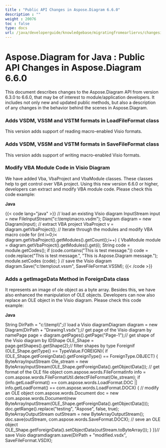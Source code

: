 ```yaml
---
title : "Public API Changes in Aspose.Diagram 6.6.0" 
description : "" 
weight : 20076 
toc : false
type: docs
url: /java/developerguide/knowledgebase/migratingfromearliervs/changesin6xx/public+api+changes+in+aspose.diagram+6.6.0/
---
```


# Aspose.Diagram for Java : Public API Changes in Aspose.Diagram 6.6.0


This document describes changes to the Aspose.Diagram API from version 6.3.0 to 6.6.0, that may be of interest to module/application developers. It includes not only new and updated public methods, but also a description of any changes in the behavior behind the scenes in Aspose.Diagram. 

### Adds VSDM, VSSM and VSTM formats in LoadFileFormat class

This version adds support of reading macro-enabled Visio formats.

### Adds VSDM, VSSM and VSTM formats in SaveFileFormat class

This version adds support of writing macro-enabled Visio formats.

### Modify VBA Module Code in Visio Diagram

We have added Vba, VbaProject and VbaModule classes. These classes help to get control over VBA project. Using this new version 6.6.0 or higher, developers can extract and modify VBA module code. Please check this code example:

**Java**

{{< code lang="java" >}}
// load an existing Visio diagram
InputStream input = new FileInputStream("c:\\temp\\macro.vsdm");
Diagram diagram = new Diagram(input);
// extract VBA project
VbaProject v = diagram.getVbaProject();
// Iterate through the modules and modify VBA macro code
for (int i=0;i< diagram.getVbaProject().getModules().getCount();i++)
{
    VbaModule module =  diagram.getVbaProject().getModules().get(i);
    String code = module.getCodes();
    if (code.contains("This is test message."))
        code = code.replace("This is test message.", "This is Aspose.Diagram message.");
    module.setCodes (code);
}
// save the Visio diagram
diagram.Save("c:\\temp\\out.vssm", SaveFileFormat.VSSM);
{{< /code >}}

### Adds a getImageData Method in ForeignData class

It represents an image of ole object as a byte array. Besides this, we have also enhanced the manipulation of OLE objects. Developers can now also replace an OLE object in the Visio diagram. Please check this code example:

**Java**

String DirPath = "c:\\\\temp\\\\";// load a Visio diagramDiagram diagram = new Diagram(DirPath + "Drawing1.vsdx");// get page of the Visio diagram by namePage page = diagram.getPages().getPage("Page-1");// get shape of the Visio diagram by IDShape OLE\_Shape = page.getShapes().getShape(2);// filter shapes by type Foreignif (OLE\_Shape.getType() == TypeValue.FOREIGN){    if (OLE\_Shape.getForeignData().getForeignType() == ForeignType.OBJECT)    {    	ByteArrayInputStream Ole\_stream = new ByteArrayInputStream(OLE\_Shape.getForeignData().getObjectData());        // get format of the OLE file object        com.aspose.words.FileFormatInfo info = com.aspose.words.FileFormatUtil.detectFileFormat(Ole\_stream);        if (info.getLoadFormat() == com.aspose.words.LoadFormat.DOC || info.getLoadFormat() == com.aspose.words.LoadFormat.DOCX)        {            // modify an OLE object            com.aspose.words.Document doc = new com.aspose.words.Document(new ByteArrayInputStream(OLE\_Shape.getForeignData().getObjectData()));    	    doc.getRange().replace("testing", "Aspose", false, true);            ByteArrayOutputStream outStream = new ByteArrayOutputStream();            doc.save(outStream, com.aspose.words.SaveFormat.DOCX);            // seve an OLE object            OLE\_Shape.getForeignData().setObjectData(outStream.toByteArray());        }    }}// save Visio diagramdiagram.save(DirPath + "modified.vsdx", SaveFileFormat.VSDX);

